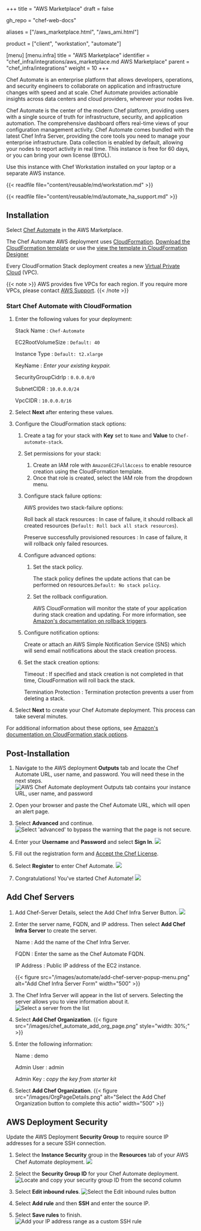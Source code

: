 +++
title = "AWS Marketplace"
draft = false

gh_repo = "chef-web-docs"

aliases = ["/aws_marketplace.html", "/aws_ami.html"]

product = ["client", "workstation", "automate"]

[menu]
  [menu.infra]
    title = "AWS Marketplace"
    identifier = "chef_infra/integrations/aws_marketplace.md AWS Marketplace"
    parent = "chef_infra/integrations"
    weight = 10
+++

Chef Automate is an enterprise platform that allows developers, operations, and security engineers to collaborate on application and infrastructure changes with speed and at scale. Chef Automate provides actionable insights across data centers and cloud providers, wherever your nodes live.

Chef Automate is the center of the modern Chef platform, providing users with a single source of truth for infrastructure, security, and application automation. The comprehensive dashboard offers real-time views of your configuration management activity. Chef Automate comes bundled with the latest Chef Infra Server, providing the core tools you need to manage your enterprise infrastructure. Data collection is enabled by default, allowing your nodes to report activity in real time. This instance is free for 60 days, or you can bring your own license (BYOL).

Use this instance with Chef Workstation installed on your laptop or a separate AWS instance.

{{< readfile file="content/reusable/md/workstation.md" >}}

{{< readfile file="content/reusable/md/automate_ha_support.md" >}}

## Installation

Select [Chef Automate](https://aws.amazon.com/marketplace/pp/prodview-r26bs6uknftps?) in the AWS Marketplace.

The Chef Automate AWS deployment uses [CloudFormation](https://aws.amazon.com/cloudformation/). [Download the CloudFormation template](https://aws-ami-chef-automate-v2.s3.amazonaws.com/cloudformation_template.yaml) or use the [view the template in CloudFormation Designer](https://us-east-1.console.aws.amazon.com/cloudformation/designer/home?region=us-east-1&templateURL=https://s3.amazonaws.com/awsmp-fulfillment-cf-templates-prod/658820ac-955d-4f73-bbcd-ab19b598d852.caadc0d6-b62a-4b83-d9b0-ec685d27c0bc.template)

Every CloudFormation Stack deployment creates a new [Virtual Private Cloud](https://docs.aws.amazon.com/vpc/latest/userguide/what-is-amazon-vpc.html) (VPC).

{{< note >}}
AWS provides five VPCs for each region. If you require more VPCs, please contact [AWS Support](https://aws.amazon.com/contact-us/).
{{< /note >}}

### Start Chef Automate with CloudFormation

1. Enter the following values for your deployment:

   Stack Name
   : `Chef-Automate`

   EC2RootVolumeSize
   : `Default: 40`

   Instance Type
   : `Default: t2.xlarge`

   KeyName
   : _Enter your existing keypair._

   SecurityGroupCidrIp
   : `0.0.0.0/0`

   SubnetCIDR
   : `10.0.0.0/24`

   VpcCIDR
   : `10.0.0.0/16`

1. Select **Next** after entering these values.

1. Configure the CloudFormation stack options:

   1. Create a tag for your stack with **Key** set to `Name` and **Value** to `Chef-automate-stack`.

   1. Set permissions for your stack:

      1. Create an IAM role with `AmazonEC2FullAccess` to enable resource creation using the CloudFormation template.
      1. Once that role is created, select the IAM role from the dropdown menu.

   1. Configure stack failure options:

      AWS provides two stack-failure options:

      Roll back all stack resources
      : In case of failure, it should rollback all created resources (`Default: Roll back all stack resources`).

      Preserve successfully provisioned resources
      : In case of failure, it will rollback only failed resources.

   1. Configure advanced options:

      1. Set the stack policy.

         The stack policy defines the update actions that can be performed on resources.`Default: No stack policy`.

      1. Set the rollback configuration.

         AWS CloudFormation will monitor the state of your application during stack creation and updating. For more information, see [Amazon's documentation on rollback triggers](https://docs.aws.amazon.com/AWSCloudFormation/latest/UserGuide/using-cfn-rollback-triggers.html).

   1. Configure notification options:

      Create or attach an AWS Simple Notification Service (SNS) which will send email notifications about the stack creation process.

   1. Set the stack creation options:

      Timeout
      : If specified and stack creation is not completed in that time, CloudFormation will roll back the stack.

      Termination Protection
      : Termination protection prevents a user from deleting a stack.

1. Select **Next** to create your Chef Automate deployment. This process can take several minutes.

For additional information about these options, see [Amazon's documentation on CloudFormation stack options](https://docs.aws.amazon.com/AWSCloudFormation/latest/UserGuide/cfn-console-add-tags.html).

## Post-Installation

1. Navigate to the AWS deployment **Outputs** tab and locate the Chef Automate URL, user name, and password. You will need these in the next steps.
![AWS Chef Automate deployment **Outputs** tab contains your instance URL, user name, and password ](/images/OutputPage.png "Output")

1. Open your browser and paste the Chef Automate URL, which will open an alert page.

1. Select **Advanced** and continue.
![Select 'advanced' to bypass the warning that the page is not secure](/images/NotSecurePage.png "Not Secure Page").

1. Enter your **Username** and **Password** and select **Sign In**.
![ ](/images/chef_automate_login.png "Chef Automate Login")

1. Fill out the registration form and [Accept the Chef License](https://docs.chef.io/chef_license_accept/).

1. Select **Register** to enter Chef Automate.
![ ](/images/WelcomePage.png "Welcome Page")

1. Congratulations! You've started Chef Automate!
![ ](/images/DashboardsPage.png "Dashboards Page")

## Add Chef Servers

1. Add Chef-Server Details, select the Add Chef Infra Server Button.
![ ](/images/chef_automate_add_server.png "Add Chef Server")

1. Enter the server name, FQDN, and IP address. Then select **Add Chef Infra Server** to create the server.

   Name
   : Add the name of the Chef Infra Server.

   FQDN
   : Enter the same as the Chef Automate FQDN.

   IP Address
   : Public IP address of the EC2 instance.

   {{< figure src="/images/automate/add-chef-server-popup-menu.png" alt="Add Chef Infra Server Form" width="500" >}}

1. The Chef Infra Server will appear in the list of servers. Selecting the server allows you to view information about it.
![Select a server from the list](/images/chef_automate_single_server.png "Single Server View")

1. Select **Add Chef Organization**.
{{< figure src="/images/chef_automate_add_org_page.png" style="width: 30%;" >}}

1. Enter the following information:

   Name
   : demo

   Admin User
   : admin

   Admin Key
   : _copy the key from starter kit_

1. Select **Add Chef Organization**.
{{< figure src="/images/OrgPageDetails.png" alt="Select the Add Chef Organization button to complete this actio" width="500" >}}

## AWS Deployment Security

Update the AWS Deployment **Security Group** to require source IP addresses for a secure SSH connection.

1. Select the **Instance Security** group in the **Resources** tab of your AWS Chef Automate deployment.
![ ](/images/aws_resources.png "Resources Page")

1. Select the **Security Group ID** for your Chef Automate deployment.
![Locate and copy your security group ID from the second column](/images/aws_security_group.png "Security Group")

1. Select **Edit inbound rules**.
![Select the Edit inbound rules button](/images/aws_inbound_rules_edit.png "Edit Inbound Rules")

1. Select **Add rule** and then **SSH** and enter the source IP.

1. Select **Save rules** to finish.
![Add your IP address range as a custom SSH rule](/images/aws_inbound_rule.png "Add Rule")
